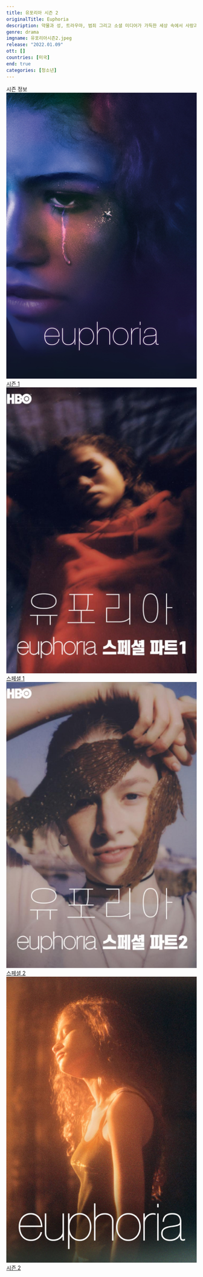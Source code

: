 ```yaml
---
title: 유포리아 시즌 2
originalTitle: Euphoria
description: 약물과 성, 트라우마, 범죄 그리고 소셜 미디어가 가득한 세상 속에서 사랑과 우정 사이에서 갈등하는 10대 청소년들의 이야기
genre: drama
imgname: 유포리아시즌2.jpeg
release: "2022.01.09"
ott: []
countries: [미국]
end: true
categories: [청소년]
---
```


<div class="title bold">시즌 정보</div>

<div class="season-list">
<div class="item">
<a href="/drama/유포리아시즌1" >
<img src="/poster/유포리아시즌1.jpeg" alt="유포리아시즌1 포스터 ">
시즌 1</a>
</div>

<div class="item">
<a href="/drama/유포리아스페셜파트1" >
<img src="/poster/유포리아스페셜파트1.jpeg" alt="유포리아스페셜파트1 포스터 ">
스페셜 1</a>
</div>

<div class="item">
<a href="/drama/유포리아스페셜파트2" >
<img src="/poster/유포리아스페셜파트2.jpeg" alt="유포리아스페셜파트2 포스터 ">
스페셜 2</a>
</div>

<div class="item">
<a href="/drama/유포리아시즌2" >
<img src="/poster/유포리아시즌2.jpeg" alt="유포리아시즌2 포스터 ">
시즌 2</a>
</div>
</div>
